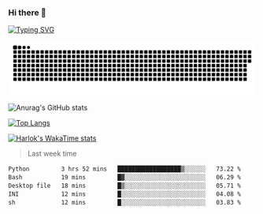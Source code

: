 ### Hi there 👋

<!--
**wray-le/wray-lee* is a ✨ _special_ ✨ repository because its `README.md` (this file) appears on your GitHub profile.

Here are some ideas to get you started:

- 🔭 I’m currently working on ...
- 🌱 I’m currently learning ...
- 👯 I’m looking to collaborate on ...
- 🤔 I’m looking for help with ...
- 💬 Ask me about ...
- 📫 How to reach me: ...
- 😄 Pronouns: ...
- ⚡ Fun fact: ...
-->
[![Typing SVG](https://readme-typing-svg.herokuapp.com?color=91BEF0&vCenter=true&lines=This+is+Wray's+profile;A+noob+developer)](https://git.io/typing-svg)

<p align="center"><a href=#><img src="image/contributions.svg"></a></p>  

![Anurag's GitHub stats](https://github-readme-stats.vercel.app/api?username=wray-lee&show_icons=true&theme=tokyonight)


[![Top Langs](https://github-readme-stats.vercel.app/api/top-langs/?username=wray-lee&exclude_repo=wray-lee.github.io,wray-lee&layout=donut)](https://github.com/anuraghazra/github-readme-stats)


[![Harlok's WakaTime stats](https://github-readme-stats.vercel.app/api/wakatime?username=wray)](https://github.com/anuraghazra/github-readme-stats)

> Last week time

<!--START_SECTION:waka-->

```txt
Python         3 hrs 52 mins   ██████████████████▒░░░░░░   73.22 %
Bash           19 mins         █▓░░░░░░░░░░░░░░░░░░░░░░░   06.29 %
Desktop file   18 mins         █▒░░░░░░░░░░░░░░░░░░░░░░░   05.71 %
INI            12 mins         █░░░░░░░░░░░░░░░░░░░░░░░░   04.08 %
sh             12 mins         █░░░░░░░░░░░░░░░░░░░░░░░░   03.83 %
```

<!--END_SECTION:waka-->
